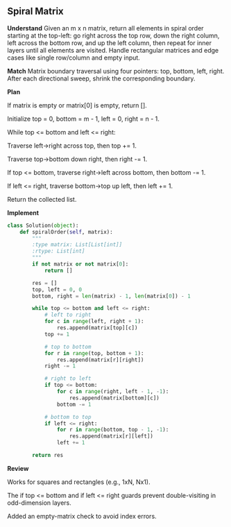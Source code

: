 ## Spiral Matrix
**Understand**
Given an m x n matrix, return all elements in spiral order starting at the top-left: go right across the top row, down the right column, left across the bottom row, and up the left column, then repeat for inner layers until all elements are visited. Handle rectangular matrices and edge cases like single row/column and empty input.

**Match**
Matrix boundary traversal using four pointers: top, bottom, left, right. After each directional sweep, shrink the corresponding boundary.

**Plan**

If matrix is empty or matrix[0] is empty, return [].

Initialize top = 0, bottom = m - 1, left = 0, right = n - 1.

While top <= bottom and left <= right:

Traverse left→right across top, then top += 1.

Traverse top→bottom down right, then right -= 1.

If top <= bottom, traverse right→left across bottom, then bottom -= 1.

If left <= right, traverse bottom→top up left, then left += 1.

Return the collected list.

**Implement**
```py
class Solution(object):
    def spiralOrder(self, matrix):
        """
        :type matrix: List[List[int]]
        :rtype: List[int]
        """
        if not matrix or not matrix[0]:
            return []

        res = []
        top, left = 0, 0
        bottom, right = len(matrix) - 1, len(matrix[0]) - 1

        while top <= bottom and left <= right:
            # left to right
            for c in range(left, right + 1):
                res.append(matrix[top][c])
            top += 1

            # top to bottom
            for r in range(top, bottom + 1):
                res.append(matrix[r][right])
            right -= 1

            # right to left
            if top <= bottom:
                for c in range(right, left - 1, -1):
                    res.append(matrix[bottom][c])
                bottom -= 1

            # bottom to top
            if left <= right:
                for r in range(bottom, top - 1, -1):
                    res.append(matrix[r][left])
                left += 1

        return res
```

**Review**

Works for squares and rectangles (e.g., 1xN, Nx1).

The if top <= bottom and if left <= right guards prevent double-visiting in odd-dimension layers.

Added an empty-matrix check to avoid index errors.